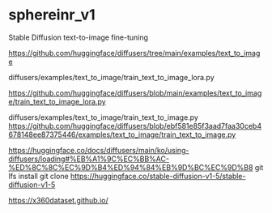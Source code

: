 # sphereinr_v1

Stable Diffusion text-to-image fine-tuning

https://github.com/huggingface/diffusers/tree/main/examples/text_to_image

diffusers/examples/text_to_image/train_text_to_image_lora.py

https://github.com/huggingface/diffusers/blob/main/examples/text_to_image/train_text_to_image_lora.py

diffusers/examples/text_to_image/train_text_to_image.py
https://github.com/huggingface/diffusers/blob/ebf581e85f3aad7faa30ceb4678148ee87375446/examples/text_to_image/train_text_to_image.py


https://huggingface.co/docs/diffusers/main/ko/using-diffusers/loading#%EB%A1%9C%EC%BB%AC-%ED%8C%8C%EC%9D%B4%ED%94%84%EB%9D%BC%EC%9D%B8
git lfs install
git clone https://huggingface.co/stable-diffusion-v1-5/stable-diffusion-v1-5



https://x360dataset.github.io/